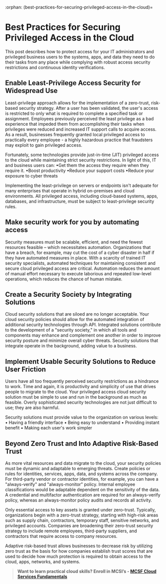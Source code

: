 :orphan:
(best-practices-for-securing-privileged-access-in-the-cloud)=
# Best Practices for Securing Privileged Access in the Cloud
 
This post describes how to protect access for your IT administrators and privileged business users to the systems, apps, and data they need to do their tasks from any place while complying with robust access security restrictions and continuous identity verifications.

## Enable Least-Privilege Access Security for Widespread Use

Least-privilege approach allows for the implementation of a zero-trust, risk-based security strategy. After a user has been validated, the user's access is restricted to only what is required to complete a specified task or assignment. Employees previously perceived the least privilege as a bad experience that impeded them from accomplishing their tasks when privileges were reduced and increased IT support calls to acquire access. As a result, businesses frequently granted local privileged access to practically every employee - a highly hazardous practice that fraudsters may exploit to gain privileged access.

Fortunately, some technologies provide just-in-time (JIT) privileged access to the cloud while maintaining strict security restrictions. In light of this, IT and business users can:
•Get them the access they require when they require it.
•Boost productivity
•Reduce your support costs
•Reduce your exposure to cyber threats

Implementing the least-privilege on servers or endpoints isn't adequate for many enterprises that operate in hybrid on-premises and cloud environments. All privileged access, including cloud-based systems, apps, databases, and infrastructure, must be subject to least-privilege security rules.

## Make security work for you by automating access

Security measures must be scalable, efficient, and need the fewest resources feasible – which necessitates automation.
Organizations that have a breach, for example, may cut the cost of a cyber disaster in half if they have automated measures in place. With a scarcity of trained IT security specialists, automated techniques for maintaining consistent and secure cloud privileged access are critical. Automation reduces the amount of manual effort necessary to execute laborious and repeated low-level operations, which reduces the chance of human mistake.

## Create a Security Society by Integrating Solutions

Cloud security solutions that are siloed are no longer acceptable. Your cloud security policies should allow for the automated integration of additional security technologies through API. Integrated solutions contribute to the development of a "security society," in which all tools and components may enhance and complement one another in order to improve security posture and minimize overall cyber threats. Security solutions that integrate operate in the background, adding value to a business.

## Implement Usable Security Solutions to Reduce User Friction

 Users have all too frequently perceived security restrictions as a hindrance to work. Time and again, it is productivity and simplicity of use that drives people to migrate to the cloud. Your privileged access cloud security solution must be simple to use and run in the background as much as feasible. Overly sophisticated security technologies are not just difficult to use; they are also harmful.

Security solutions must provide value to the organization on various levels:
• Having a friendly interface
• Being easy to understand
• Providing instant benefit
• Making each user's work simpler

## Beyond Zero Trust and Into Adaptive Risk-Based Trust

As more vital resources and data migrate to the cloud, your security policies must be dynamic and adaptable to emerging threats. Create policies or rules for identities, services, apps, data, and systems across the company. For third-party vendor or contractor identities, for example, you can have a "always-verify" and "always-monitor" policy. Internal employee classifications would be adaptable dependent on the sensitivity of the data. A credential and multifactor authentication are required for an always-verify policy, whereas an always-monitor policy audits and records all activity.

Only essential access to key assets is granted under zero-trust. Typically, organizations begin with a zero-trust strategy, starting with high-risk areas such as supply chain, contractors, temporary staff, sensitive networks, and privileged accounts. Companies are broadening their zero-trust security strategy to include remote employees, third-party suppliers, and contractors that require access to company resources.

Adaptive risk-based trust allows businesses to decrease risk by utilizing zero trust as the basis for how companies establish trust scores that are used to decide how much protection is required to obtain access to the cloud, apps, networks, and systems.

> **Want to learn practical cloud skills? Enroll in MCSI’s - [MCSF Cloud Services Fundamentals](https://www.mosse-institute.com/certifications/mcsf-cloud-services-fundamentals.html)**

